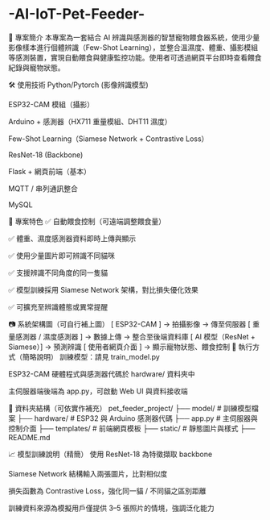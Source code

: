 # -AI-IoT-Pet-Feeder-
📌 專案簡介 本專案為一套結合 AI 辨識與感測器的智慧寵物餵食器系統，使用少量影像樣本進行個體辨識（Few-Shot Learning），並整合溫濕度、體重、攝影模組等感測裝置，實現自動餵食與健康監控功能。使用者可透過網頁平台即時查看餵食紀錄與寵物狀態。

🛠 使用技術
Python/Pytorch (影像辨識模型)

ESP32-CAM 模組（攝影）

Arduino + 感測器（HX711 重量模組、DHT11 濕度）

Few-Shot Learning（Siamese Network + Contrastive Loss）

ResNet-18 (Backbone)

Flask + 網頁前端（基本）

MQTT / 串列通訊整合

MySQL

🎯 專案特色
✅ 自動餵食控制（可遠端調整餵食量）

✅ 體重、濕度感測器資料即時上傳與顯示

✅ 使用少量圖片即可辨識不同貓咪

✅ 支援辨識不同角度的同一隻貓

✅ 模型訓練採用 Siamese Network 架構，對比損失優化效果

✅ 可擴充至辨識體態或異常提醒

📷 系統架構圖（可自行補上圖）
[ ESP32-CAM ] → 拍攝影像 → 傳至伺服器
[ 重量感測器 / 濕度感測器 ] → 數據上傳 → 整合至後端資料庫
[ AI 模型（ResNet + Siamese）] → 預測辨識
[ 使用者網頁介面 ] → 顯示寵物狀態、餵食控制
🚀 執行方式（簡略說明）
訓練模型：請見 train_model.py

ESP32-CAM 硬體程式與感測器代碼於 hardware/ 資料夾中

主伺服器端後端為 app.py，可啟動 Web UI 與資料接收端

📁 資料夾結構（可依實作補充）
pet_feeder_project/
├── model/                 # 訓練模型檔案
├── hardware/              # ESP32 與 Arduino 感測器代碼
├── app.py                 # 主伺服器與控制介面
├── templates/             # 前端網頁模板
├── static/                # 靜態圖片與樣式
├── README.md

📈 模型訓練說明（精簡）
使用 ResNet-18 為特徵擷取 backbone

Siamese Network 結構輸入兩張圖片，比對相似度

損失函數為 Contrastive Loss，強化同一貓 / 不同貓之區別距離

訓練資料來源為模擬用戶僅提供 3–5 張照片的情境，強調泛化能力
